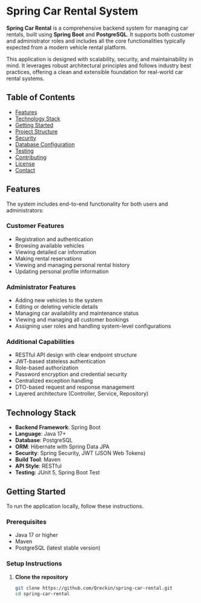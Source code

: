 # Spring Car Rental System

**Spring Car Rental** is a comprehensive backend system for managing car rentals, built using **Spring Boot** and **PostgreSQL**. It supports both customer and administrator roles and includes all the core functionalities typically expected from a modern vehicle rental platform.

This application is designed with scalability, security, and maintainability in mind. It leverages robust architectural principles and follows industry best practices, offering a clean and extensible foundation for real-world car rental systems.

## Table of Contents

- [Features](#features)
- [Technology Stack](#technology-stack)
- [Getting Started](#getting-started)
- [Project Structure](#project-structure)
- [Security](#security)
- [Database Configuration](#database-configuration)
- [Testing](#testing)
- [Contributing](#contributing)
- [License](#license)
- [Contact](#contact)

## Features

The system includes end-to-end functionality for both users and administrators:

### Customer Features

- Registration and authentication
- Browsing available vehicles
- Viewing detailed car information
- Making rental reservations
- Viewing and managing personal rental history
- Updating personal profile information

### Administrator Features

- Adding new vehicles to the system
- Editing or deleting vehicle details
- Managing car availability and maintenance status
- Viewing and managing all customer bookings
- Assigning user roles and handling system-level configurations

### Additional Capabilities

- RESTful API design with clear endpoint structure
- JWT-based stateless authentication
- Role-based authorization
- Password encryption and credential security
- Centralized exception handling
- DTO-based request and response management
- Layered architecture (Controller, Service, Repository)

## Technology Stack

- **Backend Framework**: Spring Boot
- **Language**: Java 17+
- **Database**: PostgreSQL
- **ORM**: Hibernate with Spring Data JPA
- **Security**: Spring Security, JWT (JSON Web Tokens)
- **Build Tool**: Maven
- **API Style**: RESTful
- **Testing**: JUnit 5, Spring Boot Test

## Getting Started

To run the application locally, follow these instructions.

### Prerequisites

- Java 17 or higher
- Maven
- PostgreSQL (latest stable version)

### Setup Instructions

1. **Clone the repository**

   ```bash
   git clone https://github.com/Qreckin/spring-car-rental.git
   cd spring-car-rental
